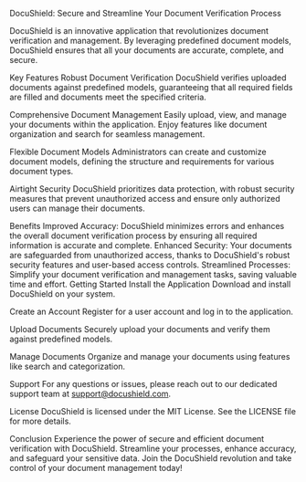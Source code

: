 DocuShield: Secure and Streamline Your Document Verification Process

DocuShield is an innovative application that revolutionizes document verification and management. By leveraging predefined document models, DocuShield ensures that all your documents are accurate, complete, and secure.

Key Features
Robust Document Verification
DocuShield verifies uploaded documents against predefined models, guaranteeing that all required fields are filled and documents meet the specified criteria.

Comprehensive Document Management
Easily upload, view, and manage your documents within the application. Enjoy features like document organization and search for seamless management.

Flexible Document Models
Administrators can create and customize document models, defining the structure and requirements for various document types.

Airtight Security
DocuShield prioritizes data protection, with robust security measures that prevent unauthorized access and ensure only authorized users can manage their documents.

Benefits
Improved Accuracy: DocuShield minimizes errors and enhances the overall document verification process by ensuring all required information is accurate and complete.
Enhanced Security: Your documents are safeguarded from unauthorized access, thanks to DocuShield's robust security features and user-based access controls.
Streamlined Processes: Simplify your document verification and management tasks, saving valuable time and effort.
Getting Started
Install the Application
Download and install DocuShield on your system.

Create an Account
Register for a user account and log in to the application.

Upload Documents
Securely upload your documents and verify them against predefined models.

Manage Documents
Organize and manage your documents using features like search and categorization.

Support
For any questions or issues, please reach out to our dedicated support team at support@docushield.com.

License
DocuShield is licensed under the MIT License. See the LICENSE file for more details.

Conclusion
Experience the power of secure and efficient document verification with DocuShield. Streamline your processes, enhance accuracy, and safeguard your sensitive data. Join the DocuShield revolution and take control of your document management today!
